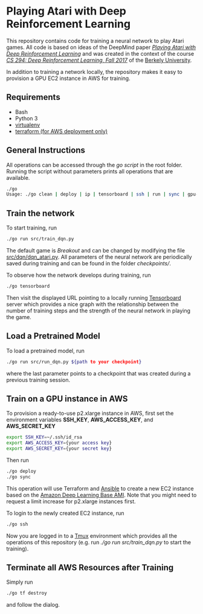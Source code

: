 # Playing Atari with Deep Reinforcement Learning

This repository contains code for training a neural network to play Atari games.
All code is based on ideas of the DeepMind paper  [*Playing Atari with Deep Reinforcement Learning*](https://arxiv.org/pdf/1312.5602v1.pdf) and was created in the context of the course [*CS 294: Deep Reinforcement Learning, Fall 2017*](http://rll.berkeley.edu/deeprlcourse/) of the [Berkely University](https://www.berkeley.edu/).

In addition to training a network locally, the repository makes it easy to provision a GPU EC2 instance in AWS for training.

## Requirements

* Bash
* Python 3
* [virtualenv](https://virtualenv.pypa.io/en/stable/installation/)
* [terraform (for AWS deployment only)](https://www.terraform.io/)

## General Instructions

All operations can be accessed through the *go script* in the root folder. Running the script without parameters prints all operations that are available.

```bash
./go
Usage: ./go clean | deploy | ip | tensorboard | ssh | run | sync | gpu-usage | tf
```

## Train the network

To start training, run

```bash
./go run src/train_dqn.py
```
The default game is *Breakout* and can be changed by modifying the file [src/dqn/dqn\_atari.py](src/dqn/dqn\_atari.py).
All parameters of the neural network are periodically saved during training and can be found in the folder *checkpoints/*.

To observe how the network develops during training, run
```bash
./go tensorboard
```
Then visit the displayed URL pointing to a locally running [Tensorboard](https://www.tensorflow.org/programmers_guide/summaries_and_tensorboard) server which provides a nice graph with the relationship between the number of training steps and the strength of the neural network in playing the game.

## Load a Pretrained Model

To load a pretrained model, run
```bash
./go run src/run_dqn.py ${path to your checkpoint}
```
where the last parameter points to a checkpoint that was created during a previous training session.

## Train on a GPU instance in AWS

To provision a ready-to-use p2.xlarge instance in AWS, first set the environment variables **SSH\_KEY**, **AWS\_ACCESS\_KEY**, and **AWS\_SECRET\_KEY**
```bash
export SSH_KEY=~/.ssh/id_rsa
export AWS_ACCESS_KEY={your access key}
export AWS_SECRET_KEY={your secret key}
```
Then run
```bash
./go deploy
./go sync
```
This operation will use Terraform and [Ansible](https://www.ansible.com/) to create a new EC2 instance based on the [Amazon Deep Learning Base AMI](https://docs.aws.amazon.com/dlami/latest/devguide/overview-base.html). Note that you might need to request a limit increase for p2.xlarge instances first.

To login to the newly created EC2 instance, run
```bash
./go ssh
```

Now you are logged in to a [Tmux](https://wiki.ubuntuusers.de/tmux/) environment which provides all the operations of this repository (e.g. run *./go run src/train\_dqn.py* to start the training).

## Terminate all AWS Resources after Training

Simply run
```bash
./go tf destroy
```
and follow the dialog.
